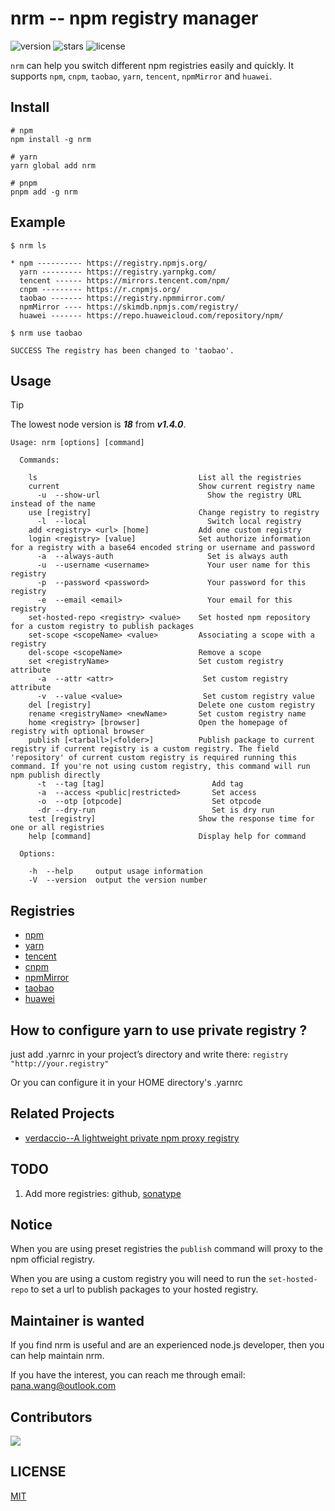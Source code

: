 nrm -- npm registry manager
===

<p>
  <img src="https://img.shields.io/github/package-json/v/Pana/nrm" alt="version">
  <img src="https://img.shields.io/github/stars/Pana/nrm" alt="stars">
  <img src="https://img.shields.io/github/license/Pana/nrm" alt="license">
</p>

`nrm` can help you switch different npm registries easily and quickly. It supports
`npm`, `cnpm`, `taobao`, `yarn`, `tencent`, `npmMirror` and `huawei`.


## Install

```
# npm
npm install -g nrm

# yarn 
yarn global add nrm

# pnpm
pnpm add -g nrm
```

## Example
```
$ nrm ls

* npm ---------- https://registry.npmjs.org/
  yarn --------- https://registry.yarnpkg.com/
  tencent ------ https://mirrors.tencent.com/npm/
  cnpm --------- https://r.cnpmjs.org/
  taobao ------- https://registry.npmmirror.com/
  npmMirror ---- https://skimdb.npmjs.com/registry/
  huawei ------- https://repo.huaweicloud.com/repository/npm/

```

```
$ nrm use taobao

SUCCESS The registry has been changed to 'taobao'.
```

## Usage

> [!TIP]
> The lowest node version is ***18*** from ***v1.4.0***.

```
Usage: nrm [options] [command]

  Commands:

    ls                                    List all the registries
    current                               Show current registry name
      -u  --show-url                        Show the registry URL instead of the name
    use [registry]                        Change registry to registry
      -l  --local                           Switch local registry
    add <registry> <url> [home]           Add one custom registry
    login <registry> [value]              Set authorize information for a registry with a base64 encoded string or username and password
      -a  --always-auth                     Set is always auth
      -u  --username <username>             Your user name for this registry
      -p  --password <password>             Your password for this registry
      -e  --email <email>                   Your email for this registry
    set-hosted-repo <registry> <value>    Set hosted npm repository for a custom registry to publish packages
    set-scope <scopeName> <value>         Associating a scope with a registry
    del-scope <scopeName>                 Remove a scope
    set <registryName>                    Set custom registry attribute
      -a  --attr <attr>                    Set custom registry attribute
      -v  --value <value>                  Set custom registry value
    del [registry]                        Delete one custom registry
    rename <registryName> <newName>       Set custom registry name
    home <registry> [browser]             Open the homepage of registry with optional browser
    publish [<tarball>|<folder>]          Publish package to current registry if current registry is a custom registry. The field 'repository' of current custom registry is required running this command. If you're not using custom registry, this command will run npm publish directly
      -t  --tag [tag]                        Add tag
      -a  --access <public|restricted>       Set access
      -o  --otp [otpcode]                    Set otpcode
      -dr --dry-run                          Set is dry run
    test [registry]                       Show the response time for one or all registries
    help [command]                        Display help for command

  Options:

    -h  --help     output usage information
    -V  --version  output the version number
```

## Registries

* [npm](https://www.npmjs.org)
* [yarn](https://yarnpkg.com)
* [tencent](https://mirrors.tencent.com)
* [cnpm](http://cnpmjs.org)
* [npmMirror](https://skimdb.npmjs.com/)
* [taobao](https://npmmirror.com)
* [huawei](https://www.huaweicloud.com/special/npm-jingxiang.html)

## How to configure yarn to use private registry ?

just add .yarnrc in your project’s directory and write there:
`registry "http://your.registry"`

Or you can configure it in your HOME directory's .yarnrc

## Related Projects

* [verdaccio--A lightweight private npm proxy registry](https://verdaccio.org/)

## TODO 

1. Add more registries: github, [sonatype](https://help.sonatype.com/repomanager3/formats/npm-registry)

## Notice

When you are using preset registries the `publish` command will proxy to the npm official registry.

When you are using a custom registry you will need to run the `set-hosted-repo` to set a url to publish packages to your hosted registry.

## Maintainer is wanted

If you find nrm is useful and are an experienced node.js developer, then you can help maintain nrm.

If you have the interest, you can reach me through email: pana.wang@outlook.com

## Contributors

<a href="https://github.com/Pana/nrm/graphs/contributors">
  <img src="https://contrib.rocks/image?repo=Pana/nrm" />
</a>

## LICENSE

[MIT](LICENSE)
